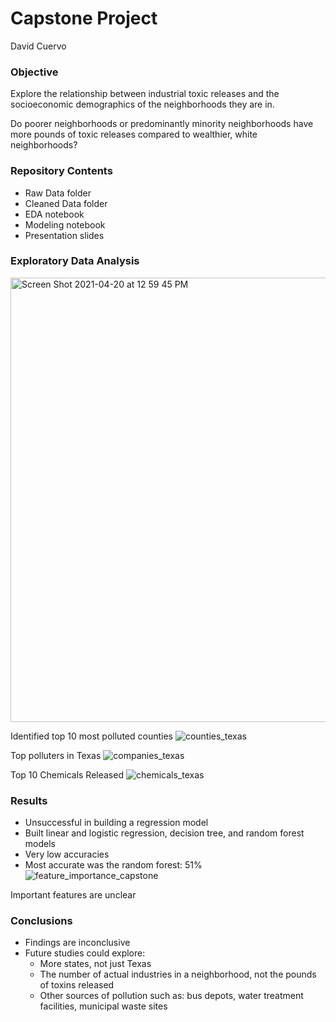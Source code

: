 # Capstone Project
David Cuervo

### Objective
Explore the relationship between industrial toxic releases and the socioeconomic demographics of the neighborhoods they are in.

Do poorer neighborhoods or predominantly minority neighborhoods have more pounds of toxic releases compared to wealthier, white neighborhoods?

### Repository Contents
- Raw Data folder
- Cleaned Data folder
- EDA notebook
- Modeling notebook
- Presentation slides

### Exploratory Data Analysis
<img width="711" alt="Screen Shot 2021-04-20 at 12 59 45 PM" src="https://user-images.githubusercontent.com/57383419/115976222-62881c80-a531-11eb-8be3-b79304b45f31.png">

Identified top 10 most polluted counties
![counties_texas](https://user-images.githubusercontent.com/57383419/115976215-3f5d6d00-a531-11eb-8ad0-c3dee6c7b567.png)

Top polluters in Texas
![companies_texas](https://user-images.githubusercontent.com/57383419/115976225-6c118480-a531-11eb-87cf-099c5b48b066.png)

Top 10 Chemicals Released
![chemicals_texas](https://user-images.githubusercontent.com/57383419/115976231-79c70a00-a531-11eb-92a5-705e64b67b53.png)

### Results
- Unsuccessful in building a regression model
- Built linear and logistic regression, decision tree, and random forest models 
- Very low accuracies
- Most accurate was the random forest: 51%
![feature_importance_capstone](https://user-images.githubusercontent.com/57383419/115976293-0376d780-a532-11eb-8346-10e6401ef882.png)

Important features are unclear

### Conclusions
- Findings are inconclusive
- Future studies could explore:
  - More states, not just Texas
  - The number of actual industries in a neighborhood, not the pounds of toxins released
  - Other sources of pollution such as: bus depots, water treatment facilities, municipal waste sites
